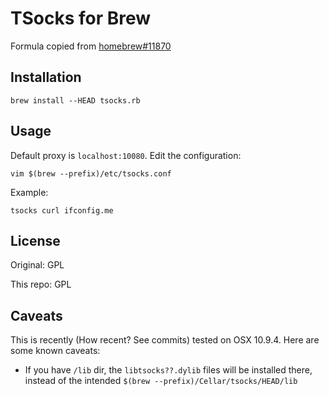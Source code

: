 # TSocks for Brew

Formula copied from [homebrew#11870](https://github.com/Homebrew/homebrew/issues/11870)

## Installation

```
brew install --HEAD tsocks.rb
```

## Usage

Default proxy is `localhost:10080`.
Edit the configuration:

```
vim $(brew --prefix)/etc/tsocks.conf
```

Example:

```
tsocks curl ifconfig.me
```

## License

Original: GPL

This repo: GPL

## Caveats

This is recently (How recent? See commits) tested on OSX 10.9.4.
Here are some known caveats:

   * If you have `/lib` dir,
   the `libtsocks??.dylib` files will be installed there,
   instead of the intended `$(brew --prefix)/Cellar/tsocks/HEAD/lib`
